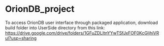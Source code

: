 # OrionDB_project

To access OrionDB user interface through packaged application, download build folder into UserSide directory from this link:
https://drive.google.com/drive/folders/1GFuZDLltnYYwTSfJxFOF0KcGljhiVRuI?usp=sharing
